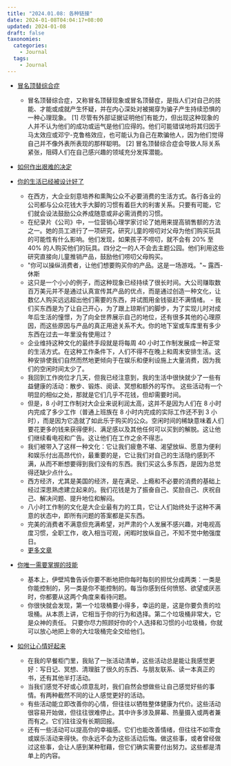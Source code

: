 ```yaml
---
title: "2024.01.08: 各种链接"
date: 2024-01-08T04:04:17+08:00
updated: 2024-01-08
draft: false
taxonomies:
  categories:
    - Journal
  tags:
    - Journal
---
```


- [冒名顶替综合症](https://en.wikipedia.org/wiki/Impostor_syndrome)
  - 冒名顶替综合症，又称冒名顶替现象或冒名顶替症，是指人们对自己的技能、才能或成就产生怀疑，并在内心深处对被揭穿为骗子产生持续恐惧的一种心理现象。 [1] 尽管有外部证据证明他们有能力，但出现这种现象的人并不认为他们的成功或运气是他们应得的。他们可能错误地将其归因于马太效应或邓宁-克鲁格效应，也可能认为自己在欺骗他人，因为他们觉得自己并不像外表所表现的那样聪明。 [2] 冒名顶替综合症会导致人际关系紧张，阻碍人们在自己感兴趣的领域充分发挥潜能。
- [如何作出艰难的决定](https://vasilishynkarenka.com/how-to-make-hard-decisions/)
- [你的生活已经被设计好了](https://www.raptitude.com/2010/07/your-lifestyle-has-already-been-designed/)
  - 在西方，大企业刻意培养和熏陶公众不必要消费的生活方式。各行各业的公司都与公众花钱大手大脚的习惯有着巨大的利害关系。只要有可能，它们就会设法鼓励公众养成随意或非必需消费的习惯。
  - 在纪录片《公司》中，一位营销心理学家讨论了她用来提高销售额的方法之一。她的员工进行了一项研究，研究儿童的唠叨对父母为他们购买玩具的可能性有什么影响。他们发现，如果孩子不唠叨，就不会有 20% 至 40% 的人购买他们的玩具。四分之一的人不会去主题公园。他们利用这些研究直接向儿童推销产品，鼓励他们唠叨父母购买。
  - "你可以操纵消费者，让他们想要购买你的产品。这是一场游戏。"~ 露西-休斯
  - 这只是一个小小的例子，而这种现象已经持续了很长时间。大公司赚取数百万美元并不是通过认真宣传其产品的优点，而是通过创造一种文化，让数亿人购买远远超出他们需要的东西，并试图用金钱驱赶不满情绪。 - 我们买东西是为了让自己开心，为了跟上琼斯们的脚步，为了实现儿时对成年后生活的憧憬，为了向全世界展示自己的地位，还有很多其他的心理原因，而这些原因与产品的真正用途关系不大。你的地下室或车库里有多少东西在过去一年里没有使用过？
  - 企业维持这种文化的最终手段就是将每周 40 小时工作制发展成一种正常的生活方式。在这种工作条件下，人们不得不在晚上和周末安排生活。这种安排使我们自然而然地更倾向于在娱乐和便利设施上大量消费，因为我们的空闲时间太少了。
  - 我回到工作岗位才几天，但我已经注意到，我的生活中很快就少了一些有益健康的活动：散步、锻炼、阅读、冥想和额外的写作。 这些活动有一个明显的相似之处，那就是它们几乎不花钱，但却需要时间。
  - 但是，8 小时工作制对大企业来说利润太高，这并不是因为人们在 8 小时内完成了多少工作（普通上班族在 8 小时内完成的实际工作还不到 3 小时），而是因为它造就了如此乐于购买的公众。空闲时间的稀缺意味着人们要花更多的钱来获得便利、满足感以及其他任何可以买到的解脱。这让他们继续看电视和广告。这让他们在工作之余不得志。
  - 我们被带入了这样一种文化：它让我们疲惫不堪、渴望放纵、愿意为便利和娱乐付出高昂代价，最重要的是，它让我们对自己的生活隐约感到不满，从而不断想要得到我们没有的东西。我们买这么多东西，是因为总觉得还缺少点什么。
  - 西方经济，尤其是美国的经济，是在满足、上瘾和不必要的消费的基础上经过深思熟虑建立起来的。我们花钱是为了振奋自己、奖励自己、庆祝自己、解决问题、提升地位和解闷。
  - 八小时工作制的文化是大企业最有力的工具，它让人们始终处于这种不满意的状态中，即所有问题的答案都是买东西。
  - 完美的消费者不满意但充满希望，对严肃的个人发展不感兴趣，对电视高度习惯，全职工作，收入相当可观，闲暇时放纵自己，不知不觉中勉强度日。
  - [更多文章](https://www.raptitude.com/2021/02/most-helpful-posts/)
- [你唯一需要掌握的技能](https://www.raptitude.com/2017/03/only-thing-get-good-at/)
  - 基本上，伊壁鸠鲁告诉你要不断地把你每时每刻的担忧分成两类：一类是你能控制的，另一类是你不能控制的。每当你感到任何愤怒、欲望或厌恶时，你都要从这两个角度来看待问题。
  - 你很快就会发现，第一个垃圾桶要小得多，幸运的是，这是你要负责的垃圾桶。从本质上讲，它相当于你的行为和选择。第二个垃圾桶非常大，它是众神的责任。 只要你尽力照顾好你的个人选择和习惯的小垃圾桶，你就可以放心地把上帝的大垃圾桶完全交给他们。
- [如何让心情好起来](https://www.raptitude.com/2020/06/how-to-feel-better-when-you-dont-know-whats-wrong/)

  - 在我的早餐柜门里，我贴了一张活动清单，这些活动总是能让我感觉更好：写日记、冥想、清理脏了很久的东西、与朋友联系、读一本真正的书，还有其他半打活动。
  - 当我们感觉不好或心烦意乱时，我们自然会想做些让自己感觉好些的事情。有两种截然不同的让人感觉更好的活动。
  - 有些活动能立即改善你的心情，但往往以牺牲整体健康为代价。这些活动很容易开始做，但往往很难停止。其中许多涉及屏幕、热量摄入或两者兼而有之。它们往往没有长期回报。
  - 还有一些活动可以提高你的幸福感。它们也能改善情绪，但往往不如零食或娱乐活动来得快。你永远不会为这些活动后悔。做这些事，或者曾经做过这些事，会让人感到某种慰藉，但它们确实需要付出努力。这些都是清单上的内容。
